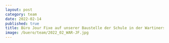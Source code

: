 ```yaml
---
layout: post
category: team
date: 2022-02-14
published: true
title: Büro Jour Fixe auf unserer Baustelle der Schule in der Wartinerstraße in Berlin-Lichtenberg im Februar 2022.
image: /buero/team/2022_02_WAR-JF.jpg
---
```

